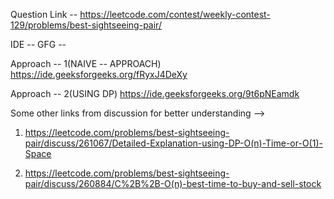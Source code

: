 Question Link --
https://leetcode.com/contest/weekly-contest-129/problems/best-sightseeing-pair/


IDE -- GFG --

Approach -- 1(NAIVE -- APPROACH)
https://ide.geeksforgeeks.org/fRyxJ4DeXy

Approach -- 2(USING DP)
https://ide.geeksforgeeks.org/9t6pNEamdk

Some other links from discussion for better understanding -->

1. https://leetcode.com/problems/best-sightseeing-pair/discuss/261067/Detailed-Explanation-using-DP-O(n)-Time-or-O(1)-Space


2. https://leetcode.com/problems/best-sightseeing-pair/discuss/260884/C%2B%2B-O(n)-best-time-to-buy-and-sell-stock
